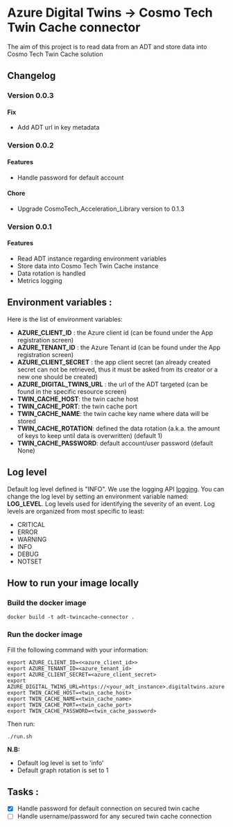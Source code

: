 # Azure Digital Twins -> Cosmo Tech Twin Cache connector

The aim of this project is to read data from an ADT and store data into Cosmo Tech Twin Cache solution

## Changelog

### Version 0.0.3

#### Fix

- Add ADT url in key metadata 

### Version 0.0.2

#### Features

- Handle password for default account

#### Chore

- Upgrade CosmoTech_Acceleration_Library version to 0.1.3

### Version 0.0.1

#### Features

- Read ADT instance regarding environment variables
- Store data into Cosmo Tech Twin Cache instance
- Data rotation is handled
- Metrics logging

## Environment variables :

Here is the list of environment variables:

- **AZURE_CLIENT_ID** : the Azure client id (can be found under the App registration screen)
- **AZURE_TENANT_ID** : the Azure Tenant id (can be found under the App registration screen)
- **AZURE_CLIENT_SECRET** : the app client secret (an already created secret can not be retrieved, thus it must be asked from its creator or a new one should be created)
- **AZURE_DIGITAL_TWINS_URL** : the url of the ADT targeted (can be found in the specific resource screen)
- **TWIN_CACHE_HOST**: the twin cache host
- **TWIN_CACHE_PORT**: the twin cache port
- **TWIN_CACHE_NAME**: the twin cache key name where data will be stored
- **TWIN_CACHE_ROTATION**: defined the data rotation (a.k.a. the amount of keys to keep until data is overwritten) (default 1)
- **TWIN_CACHE_PASSWORD**: default account/user password (default None)

## Log level

Default log level defined is "INFO".
We use the logging API [logging](https://docs.python.org/3/library/logging.html).
You can change the log level by setting an environment variable named: **LOG_LEVEL**.
Log levels used for identifying the severity of an event. Log levels are organized from most specific to least:

- CRITICAL
- ERROR
- WARNING
- INFO
- DEBUG
- NOTSET

## How to run your image locally

### Build the docker image

`docker build -t adt-twincache-connector .`

### Run the docker image

Fill the following command with your information:

```
export AZURE_CLIENT_ID=<<azure_client_id>>
export AZURE_TENANT_ID=<azure_tenant_id>
export AZURE_CLIENT_SECRET=<azure_client_secret>
export AZURE_DIGITAL_TWINS_URL=https://<your_adt_instance>.digitaltwins.azure.net
export TWIN_CACHE_HOST=<twin_cache_host>
export TWIN_CACHE_NAME=<twin_cache_name>
export TWIN_CACHE_PORT=<twin_cache_port>
export TWIN_CACHE_PASSWORD=<twin_cache_password>
```

Then run:

`./run.sh`

**N.B:**

- Default log level is set to 'info'
- Default graph rotation is set to 1

## Tasks :

- [X]  Handle password for default connection on secured twin cache
- [ ]  Handle username/password for any secured twin cache connection
